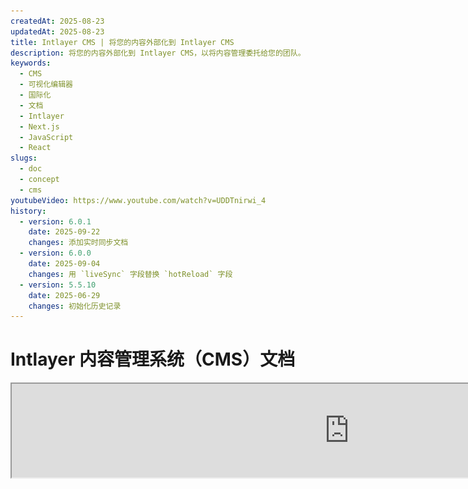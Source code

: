 ```yaml
---
createdAt: 2025-08-23
updatedAt: 2025-08-23
title: Intlayer CMS | 将您的内容外部化到 Intlayer CMS
description: 将您的内容外部化到 Intlayer CMS，以将内容管理委托给您的团队。
keywords:
  - CMS
  - 可视化编辑器
  - 国际化
  - 文档
  - Intlayer
  - Next.js
  - JavaScript
  - React
slugs:
  - doc
  - concept
  - cms
youtubeVideo: https://www.youtube.com/watch?v=UDDTnirwi_4
history:
  - version: 6.0.1
    date: 2025-09-22
    changes: 添加实时同步文档
  - version: 6.0.0
    date: 2025-09-04
    changes: 用 `liveSync` 字段替换 `hotReload` 字段
  - version: 5.5.10
    date: 2025-06-29
    changes: 初始化历史记录
---
```


# Intlayer 内容管理系统（CMS）文档

<iframe title="适用于您的 Web 应用的可视化编辑器 + CMS：Intlayer 详解" class="m-auto aspect-[16/9] w-full overflow-hidden rounded-lg border-0" allow="autoplay; gyroscope;" loading="lazy" width="1080" height="auto" src="https://www.youtube.com/embed/UDDTnirwi_4?autoplay=0&amp;origin=http://intlayer.org&amp;controls=0&amp;rel=1"/>

Intlayer CMS 是一个应用程序，允许您将 Intlayer 项目的内容外部化。

为此，Intlayer 引入了“远程字典”的概念。

![Intlayer CMS 界面](https://github.com/aymericzip/intlayer/blob/main/docs/assets/CMS.png)

## 理解远程字典

Intlayer 区分“本地”字典和“远程”字典。

- “本地”字典是指在您的 Intlayer 项目中声明的字典。例如按钮的声明文件，或您的导航栏。在这种情况下，将内容外部化没有意义，因为这些内容通常不需要频繁更改。

- “远程”字典是通过 Intlayer CMS 管理的字典。它可以让您的团队直接在网站上管理内容，同时也支持使用 A/B 测试功能和 SEO 自动优化。

## 可视化编辑器与 CMS

[Intlayer Visual](https://github.com/aymericzip/intlayer/blob/main/docs/docs/zh/intlayer_visual_editor.md) 编辑器是一个工具，允许您在本地字典的可视化编辑器中管理内容。一旦进行更改，内容将被替换到代码库中。这意味着应用程序将被重新构建，页面将重新加载以显示新内容。

相比之下，Intlayer CMS 是一个工具，允许您在远程字典的可视化编辑器中管理内容。一旦进行更改，内容将**不会**影响您的代码库。网站将自动显示更改后的内容。

## 集成

有关如何安装该包的更多详细信息，请参阅下面的相关部分：

### 与 Next.js 集成

对于与 Next.js 的集成，请参阅[安装指南](https://github.com/aymericzip/intlayer/blob/main/docs/docs/zh/intlayer_with_nextjs_15.md)。

### 与 Create React App 集成

对于与 Create React App 的集成，请参阅[安装指南](https://github.com/aymericzip/intlayer/blob/main/docs/docs/zh/intlayer_with_create_react_app.md)。

### 与 Vite + React 集成

对于与 Vite + React 的集成，请参阅[安装指南](https://github.com/aymericzip/intlayer/blob/main/docs/docs/zh/intlayer_with_vite+react.md)。

## 配置

在您的 Intlayer 配置文件中，您可以自定义 CMS 设置：

```typescript fileName="intlayer.config.ts" codeFormat="typescript"
import type { IntlayerConfig } from "intlayer";

const config: IntlayerConfig = {
  // ... 其他配置设置
  editor: {
    /**
     * 必填
     *
     * 应用程序的 URL。
     * 这是可视化编辑器所针对的 URL。
     */
    applicationURL: process.env.INTLAYER_APPLICATION_URL,

    /**
     * 必填
     *
     * 启用编辑器需要客户端 ID 和客户端密钥。
     * 它们用于识别正在编辑内容的用户。
     * 可以通过在 Intlayer 控制面板 - 项目 (https://intlayer.org/dashboard/projects) 中创建新客户端来获取。
     * clientId: process.env.INTLAYER_CLIENT_ID,
     * clientSecret: process.env.INTLAYER_CLIENT_SECRET,
     */
    clientId: process.env.INTLAYER_CLIENT_ID,
    clientSecret: process.env.INTLAYER_CLIENT_SECRET,

    /**
     * 可选
     *
     * 如果您自行托管 Intlayer CMS，您可以设置 CMS 的 URL。
     *
     * Intlayer CMS 的 URL。
     * 默认情况下，设置为 https://intlayer.org
     */
    cmsURL: process.env.INTLAYER_CMS_URL,

    /**
     * 可选
     *
     * 如果您自行托管 Intlayer CMS，您可以设置后端的 URL。
     *
     * Intlayer CMS 的 URL。
     * 默认情况下，设置为 https://back.intlayer.org
     */
    backendURL: process.env.INTLAYER_BACKEND_URL,
  },
};

export default config;
```

```javascript fileName="intlayer.config.mjs" codeFormat="esm"
/** @type {import('intlayer').IntlayerConfig} */
const config = {
  // ... 其他配置设置
  editor: {
    /**
     * 必填
     *
     * 应用程序的 URL。
     * 这是可视化编辑器所针对的 URL。
     */
    applicationURL: process.env.INTLAYER_APPLICATION_URL,

    /**
     * 必填
     *
     * 启用编辑器需要客户端 ID 和客户端密钥。
     * 它们用于识别正在编辑内容的用户。
     * 可以通过在 Intlayer 仪表板 - 项目 (https://intlayer.org/dashboard/projects) 中创建新客户端来获取。
     * clientId: process.env.INTLAYER_CLIENT_ID,
     * clientSecret: process.env.INTLAYER_CLIENT_SECRET,
     */
    clientId: process.env.INTLAYER_CLIENT_ID,
    clientSecret: process.env.INTLAYER_CLIENT_SECRET,

    /**
     * 可选
     *
     * 如果您自行托管 Intlayer CMS，可以设置 CMS 的 URL。
     *
     * Intlayer CMS 的 URL。
     * 默认情况下，设置为 https://intlayer.org
     */
    cmsURL: process.env.INTLAYER_CMS_URL,

    /**
     * 可选
     *
     * 如果您自行托管 Intlayer CMS，可以设置后端的 URL。
     *
     * Intlayer CMS 的 URL。
     * 默认情况下，设置为 https://back.intlayer.org
     */
    backendURL: process.env.INTLAYER_BACKEND_URL,
  },
};

export default config;
```

```javascript fileName="intlayer.config.cjs" codeFormat="commonjs"
/** @type {import('intlayer').IntlayerConfig} */
const config = {
  // ... 其他配置设置
  editor: {
    /**
     * 必填
     *
     * 应用程序的 URL。
     * 这是可视化编辑器所针对的 URL。
     */
    applicationURL: process.env.INTLAYER_APPLICATION_URL,

    /**
     * 必填
     *
     * 启用编辑器需要客户端ID和客户端密钥。
     * 它们用于识别正在编辑内容的用户。
     * 可以通过在 Intlayer 控制面板 - 项目 (https://intlayer.org/dashboard/projects) 中创建新客户端来获取。
     * clientId: process.env.INTLAYER_CLIENT_ID,
     * clientSecret: process.env.INTLAYER_CLIENT_SECRET,
     */
    clientId: process.env.INTLAYER_CLIENT_ID,
    clientSecret: process.env.INTLAYER_CLIENT_SECRET,

    /**
     * 可选
     *
     * 如果您自行托管 Intlayer CMS，可以设置 CMS 的 URL。
     *
     * Intlayer CMS 的 URL。
     * 默认设置为 https://intlayer.org
     */
    cmsURL: process.env.INTLAYER_CMS_URL,

    /**
     * 可选
     *
     * 如果您自行托管 Intlayer CMS，您可以设置后端的 URL。
     *
     * Intlayer CMS 的 URL。
     * 默认设置为 https://back.intlayer.org
     */
    backendURL: process.env.INTLAYER_BACKEND_URL,
  },
};

module.exports = config;
```

> 如果您没有客户端 ID 和客户端密钥，可以通过在[Intlayer 控制面板 - 项目](https://intlayer.org/dashboard/projects)中创建新客户端来获取。

> 要查看所有可用参数，请参考[配置文档](https://github.com/aymericzip/intlayer/blob/main/docs/docs/zh/configuration.md)。

## 使用 CMS

### 推送您的配置

要配置 Intlayer CMS，您可以使用[intlayer CLI](https://github.com/aymericzip/intlayer/tree/main/docs/zh/intlayer_cli.md)命令。

```bash
npx intlayer config push
```

> 如果您在 `intlayer.config.ts` 配置文件中使用了环境变量，可以通过 `--env` 参数指定所需的环境：

```bash
npx intlayer config push --env production
```

此命令会将您的配置上传到 Intlayer CMS。

### 推送字典

要将您的本地化字典转换为远程字典，您可以使用[intlayer CLI](https://github.com/aymericzip/intlayer/tree/main/docs/zh/intlayer_cli.md)命令。

```bash
npx intlayer dictionary push -d my-first-dictionary-key
```

> 如果您在 `intlayer.config.ts` 配置文件中使用环境变量，可以使用 `--env` 参数指定所需的环境：

```bash
npx intlayer dictionary push -d my-first-dictionary-key --env production
```

此命令会上传您的初始内容字典，使其可通过 Intlayer 平台进行异步获取和编辑。

### 编辑字典

然后，您将能够在 [Intlayer CMS](https://intlayer.org/dashboard/content) 中查看和管理您的字典。

## 实时同步

实时同步让您的应用在运行时反映 CMS 内容的更改。无需重新构建或重新部署。启用后，更新会被流式传输到实时同步服务器，刷新您的应用读取的字典。

> 实时同步需要持续的服务器连接，并且仅在企业版计划中可用。

通过更新您的 Intlayer 配置来启用实时同步：

```typescript fileName="intlayer.config.ts" codeFormat="typescript"
import type { IntlayerConfig } from "intlayer";

const config: IntlayerConfig = {
  // ... 其他配置设置
  editor: {
    /**
     * 当检测到更改时，启用本地配置的热重载。
     * 例如，当添加或更新字典时，应用程序会更新页面上显示的内容。
     *
     * 由于热重载需要与服务器保持持续连接，
     * 因此仅对 `enterprise` 计划的客户开放。
     *
     * 默认值：false
     */
    liveSync: true,
  },
  build: {
    /**
     * 控制字典的导入方式：
     *
     * - "live"：字典通过 Live Sync API 动态获取。
     *   替换 useIntlayer 为 useDictionaryDynamic。
     *
     * 注意：Live 模式使用 Live Sync API 获取字典。如果 API 调用失败，
     * 字典将动态导入。
     * 注意：只有带有远程内容和 "live" 标志的字典使用 live 模式。
     * 其他字典为了性能使用动态模式。
     */
    importMode: "live",
  },
};

export default config;
```

```javascript fileName="intlayer.config.mjs" codeFormat="esm"
/** @type {import('intlayer').IntlayerConfig} */
const config = {
  // ... 其他配置设置
  editor: {
    /**
     * 当检测到更改时，启用本地配置的热重载。
     * 例如，当添加或更新词典时，应用程序会更新页面上显示的内容。
     *
     * 由于热重载需要与服务器保持持续连接，因此仅对 `enterprise` 计划的客户可用。
     *
     * 默认值：false
     */
    liveSync: true,
  },
  build: {
    /**
     * 控制词典的导入方式：
     *
     * - "live"：词典通过 Live Sync API 动态获取。
     *   用 useDictionaryDynamic 替代 useIntlayer。
     *
     * 注意：Live 模式使用 Live Sync API 获取词典。如果 API 调用失败，
     * 词典将动态导入。
     * 注意：只有带有远程内容且标记为“live”的词典才使用实时模式。
     * 其他词典为了性能考虑使用动态模式。
     */
    importMode: "live",
  },
};

export default config;
```

```javascript fileName="intlayer.config.cjs" codeFormat="commonjs"
/** @type {import('intlayer').IntlayerConfig} */
const config = {
  // ... 其他配置设置
  editor: {
    /**
     * 当检测到更改时，启用本地配置的热重载。
     * 例如，当添加或更新词典时，应用程序会更新页面上显示的内容。
     *
     * 由于热重载需要与服务器保持持续连接，
     * 因此仅对 `enterprise` 计划的客户端可用。
     *
     * 默认值：false
     */
    liveSync: true,

    /**
     * Live Sync 服务器的端口。
     *
     * 默认值：4000
     */
    liveSyncPort: 4000,

    /**
     * Live Sync 服务器的 URL。
     *
     * 默认值：http://localhost:{liveSyncPort}
     */
    liveSyncURL: "https://live.example.com",
  },
  build: {
    /**
     * 控制字典的导入方式：
     *
     * - "live"：使用 Live Sync API 动态获取字典。
     *   替换 useIntlayer 为 useDictionaryDynamic。
     *
     * 注意：Live 模式使用 Live Sync API 获取字典。如果 API 调用失败，
     * 字典将以动态方式导入。
     * 注意：只有带有远程内容和“live”标志的字典使用 live 模式。
     * 其他字典为性能考虑使用动态模式。
     */
    importMode: "live",
  },
};

module.exports = config;
```

启动 Live Sync 服务器以包裹您的应用程序：

使用 Next.js 的示例：

```json5 fileName="package.json"
{
  "scripts": {
    // ... 其他脚本
    "build": "next build",
    "dev": "next dev",
    "start": "npx intlayer live --process 'next start'",
  },
}
```

使用 Vite 的示例：

```json5 fileName="package.json"
{
  "scripts": {
    // ... 其他脚本
    "build": "vite build",
    "dev": "vite dev",
    "start": "npx intlayer live --process 'vite start'",
  },
}
```

Live Sync 服务器包裹您的应用程序，并在更新内容到达时自动应用。

为了接收来自 CMS 的变更通知，Live Sync 服务器会与后端保持 SSE 连接。当 CMS 中的内容发生变化时，后端会将更新转发给 Live Sync 服务器，服务器会写入新的字典。您的应用将在下一次导航或浏览器刷新时反映更新——无需重新构建。

流程图（CMS/后端 -> Live Sync 服务器 -> 应用服务器 -> 前端）：

![Live Sync 逻辑示意图](https://github.com/aymericzip/intlayer/blob/main/docs/assets/live_sync_logic_schema.svg)

工作原理：

![Live Sync 流程 CMS/后端/Live Sync 服务器/应用服务器/前端示意图](https://github.com/aymericzip/intlayer/blob/main/docs/assets/live_sync_flow_scema.svg)

### 开发工作流程（本地）

- 在开发过程中，应用启动时会获取所有远程字典，因此您可以快速测试更新。
- 要在本地使用 Next.js 测试 Live Sync，请包装您的开发服务器：

```json5 fileName="package.json"
{
  "scripts": {
    // ... 其他脚本
    "dev": "npx intlayer live --process 'next dev'",
    // "dev": "npx intlayer live --process 'vite dev'", // 适用于 Vite
  },
}
```

启用优化，以便 Intlayer 在开发期间应用实时导入转换：

```typescript fileName="intlayer.config.ts" codeFormat="typescript"
import type { IntlayerConfig } from "intlayer";

const config: IntlayerConfig = {
  editor: {
    applicationURL: "http://localhost:5173",
    liveSyncURL: "http://localhost:4000",
    liveSync: true,
  },
  build: {
    optimize: true,
    importMode: "live",
  },
};

export default config;
```

```javascript fileName="intlayer.config.mjs" codeFormat="esm"
/** @type {import('intlayer').IntlayerConfig} */
const config = {
  editor: {
    applicationURL: "http://localhost:5173",
    liveSyncURL: "http://localhost:4000",
    liveSync: true,
  },
  build: {
    optimize: true,
    importMode: "live",
  },
};

export default config;
```

```javascript fileName="intlayer.config.cjs" codeFormat="commonjs"
/** @type {import('intlayer').IntlayerConfig} */
const config = {
  editor: {
    applicationURL: "http://localhost:5173",
    liveSyncURL: "http://localhost:4000",
    liveSync: true,
  },
  build: {
    optimize: true,
    importMode: "live",
  },
};

module.exports = config;
```

此设置将您的开发服务器与实时同步服务器包装在一起，在启动时获取远程字典，并通过 SSE 从 CMS 流式传输更新。刷新页面以查看更改。

注意事项和限制：

- 将实时同步源添加到您的站点安全策略（CSP）中。确保实时同步 URL 被允许在 `connect-src` 中（如果相关，也包括 `frame-ancestors`）。
- 实时同步不适用于静态输出。对于 Next.js，页面必须是动态的才能在运行时接收更新（例如，适当使用 `generateStaticParams`、`generateMetadata`、`getServerSideProps` 或 `getStaticProps`，以避免完全静态的限制）。
- 应用程序 URL 应与您在编辑器配置中设置的 URL (`applicationURL`) 匹配。
- CMS URL
- 确保项目配置已推送到 Intlayer CMS。

- 可视化编辑器使用 iframe 来显示您的网站。确保您网站的内容安全策略（CSP）允许 CMS URL 作为 `frame-ancestors`（默认是 'https://intlayer.org'）。检查编辑器控制台是否有任何错误。
